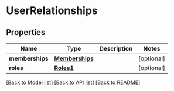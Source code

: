 # UserRelationships

## Properties
Name | Type | Description | Notes
------------ | ------------- | ------------- | -------------
**memberships** | [**Memberships**](Memberships.md) |  | [optional] 
**roles** | [**Roles1**](Roles1.md) |  | [optional] 

[[Back to Model list]](../README.md#documentation-for-models) [[Back to API list]](../README.md#documentation-for-api-endpoints) [[Back to README]](../README.md)

